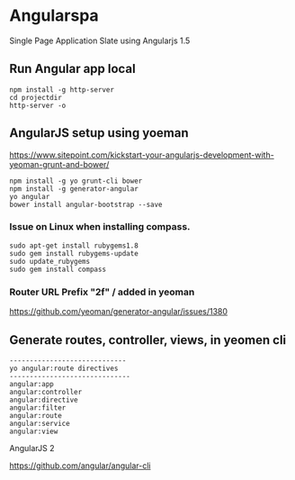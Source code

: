 # Angularspa

Single Page Application Slate using Angularjs 1.5

## Run Angular app local
```
npm install -g http-server
cd projectdir
http-server -o
```

## AngularJS setup using yoeman

https://www.sitepoint.com/kickstart-your-angularjs-development-with-yeoman-grunt-and-bower/
```
npm install -g yo grunt-cli bower
npm install -g generator-angular
yo angular
bower install angular-bootstrap --save
```
### Issue on Linux when installing compass. 
```
sudo apt-get install rubygems1.8
sudo gem install rubygems-update
sudo update_rubygems
sudo gem install compass
```

### Router URL Prefix "2f" / added in yeoman

https://github.com/yeoman/generator-angular/issues/1380

## Generate routes, controller, views, in yeomen cli 
```
-----------------------------
yo angular:route directives
------------------------------
angular:app
angular:controller
angular:directive
angular:filter
angular:route
angular:service
angular:view
```
AngularJS 2

https://github.com/angular/angular-cli

